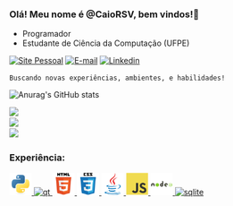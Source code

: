 
### Olá! Meu nome é @CaioRSV, bem vindos!👋

- Programador
- Estudante de Ciência da Computação (UFPE)

[![Site Pessoal](https://img.shields.io/badge/website-000000?style=for-the-badge&logo=About.me&logoColor=white)](https://www.cin.ufpe.br/~crsv/)
[![E-mail](https://img.shields.io/badge/Gmail-D14836?style=for-the-badge&logo=gmail&logoColor=white)](https://mail.google.com/mail/u/0/?fs=1&to=crsv@cin.ufpe.br&su=Assunto&body=-&tf=cm)
[![Linkedin](https://img.shields.io/badge/LinkedIn-0077B5?style=for-the-badge&logo=linkedin&logoColor=white)](https://www.linkedin.com/in/caio-ver%C3%A7osa/)

    Buscando novas experiências, ambientes, e habilidades!


![Anurag's GitHub stats](https://github-readme-stats.vercel.app/api?username=caiorsv&show_icons=true&theme=radical)

![](https://github-readme-stats.vercel.app/api?username=CaioRSV&theme=blue-green&hide_border=false&include_all_commits=false&count_private=false)<br/>
![](https://github-readme-streak-stats.herokuapp.com/?user=CaioRSV&theme=blue-green&hide_border=false)<br/>
![](https://github-readme-stats.vercel.app/api/top-langs/?username=CaioRSV&theme=blue-green&hide_border=false&include_all_commits=false&count_private=false&layout=compact)


<h3 align="left">Experiência:</h3>
<p align="left"> 
<a href="https://www.python.org" target="_blank" rel="noreferrer"> <img src="https://raw.githubusercontent.com/devicons/devicon/master/icons/python/python-original.svg" alt="python" width="40" height="40"/> </a>
<a href="https://www.qt.io/" target="_blank" rel="noreferrer"> <img src="https://upload.wikimedia.org/wikipedia/commons/0/0b/Qt_logo_2016.svg" alt="qt" width="40" height="40"/> </a>
<a href="https://www.w3.org/html/" target="_blank" rel="noreferrer"> <img src="https://raw.githubusercontent.com/devicons/devicon/master/icons/html5/html5-original-wordmark.svg" alt="html5" width="40" height="40"/> </a> <a href="https://www.w3schools.com/css/" target="_blank" rel="noreferrer"> <img src="https://raw.githubusercontent.com/devicons/devicon/master/icons/css3/css3-original-wordmark.svg" alt="css3" width="40" height="40"/> </a> <a href="https://www.java.com" target="_blank" rel="noreferrer"> <img src="https://raw.githubusercontent.com/devicons/devicon/master/icons/java/java-original.svg" alt="java" width="40" height="40"/> </a> <a href="https://developer.mozilla.org/en-US/docs/Web/JavaScript" target="_blank" rel="noreferrer"> <img src="https://raw.githubusercontent.com/devicons/devicon/master/icons/javascript/javascript-original.svg" alt="javascript" width="40" height="40"/> </a> <a href="https://nodejs.org" target="_blank" rel="noreferrer"> <img src="https://raw.githubusercontent.com/devicons/devicon/master/icons/nodejs/nodejs-original-wordmark.svg" alt="nodejs" width="40" height="40"/> </a> <a href="https://www.sqlite.org/" target="_blank" rel="noreferrer"> <img src="https://www.vectorlogo.zone/logos/sqlite/sqlite-icon.svg" alt="sqlite" width="40" height="40"/> </a> </p>
